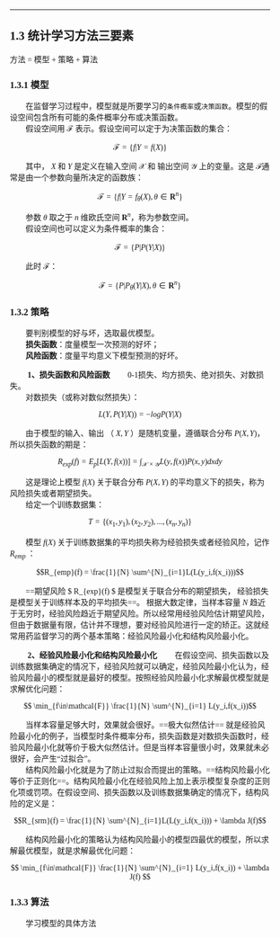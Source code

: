 <div style="padding:20px; font-family:微软雅黑">

<hr>

## 1.3 统计学习方法三要素 
方法 = 模型 + 策略 + 算法

### 1.3.1 模型  
&emsp;&emsp;在监督学习过程中，模型就是所要学习的`条件概率`或`决策函数`。模型的假设空间包含所有可能的条件概率分布或决策函数。  
&emsp;&emsp;假设空间用 $\mathcal{F}$ 表示。假设空间可以定于为决策函数的集合：
  
$$ \mathcal{F} = \{f|Y=f(X)\}$$

&emsp;&emsp;其中， $X$  和 $Y$ 是定义在输入空间 $\mathcal{X}$ 和 输出空间 $\mathcal{Y}$ 上的变量。这是 $\mathcal{F}$通常是由一个参数向量所决定的函数族：
  
$$ \mathcal{F} = \{f|Y=f_{\theta}(X), \theta \in \mathbf{R}^{n}\}$$

&emsp;&emsp;参数 $\theta$ 取之于 $n$ 维欧氏空间 $\mathbf{R}^{n}$，称为参数空间。  
&emsp;&emsp;假设空间也可以定义为条件概率的集合： 
  
$$ \mathcal{F} = \{P|P(Y|X)\}$$

&emsp;&emsp;此时 $\mathcal{F}$：
  
$$ \mathcal{F} = \{P|P_{\theta}(Y|X),\theta \in \mathbf{R}^{n} \}$$

### 1.3.2 策略
&emsp;&emsp;要判别模型的好与坏，选取最优模型。  
&emsp;&emsp;**损失函数**：度量模型一次预测的好坏；  
&emsp;&emsp;**风险函数**：度量平均意义下模型预测的好坏。  

&emsp;&emsp; **1、损失函数和风险函数** 
&emsp;&emsp;0-1损失、均方损失、绝对损失、对数损失。  
&emsp;&emsp;对数损失（或称对数似然损失）：
  
$$ L(Y,P(Y|X)) = -logP(Y|X)$$
  
&emsp;&emsp;由于模型的输入、输出 （ $X,Y$ ）是随机变量，遵循联合分布 $P(X,Y)$，所以损失函数的期是：
  
$$ R_{exp}(f) = E_{p}[L(Y,f(x))] = \int_{\mathcal{X} \times \mathcal{Y}}L(y,f(x))P(x,y)dxdy$$

&emsp;&emsp;这是理论上模型 $f(X)$ 关于联合分布 $P(X,Y)$ 的平均意义下的损失，称为风险损失或者期望损失。  
&emsp;&emsp;给定一个训练数据集：
  
$$ T=\{(x_1,y_1),(x_2,y_2),...,(x_n,y_n)\}$$

&emsp;&emsp;模型  $f(X)$ 关于训练数据集的平均损失称为经验损失或者经验风险，记作 $R_{emp}$ ：
  
$$R_{emp}(f) = \frac{1}{N} \sum^{N}_{i=1}L(L(y_i,f(x_i)))$$

&emsp;&emsp;==期望风险  $ R_{exp}(f) $ 是模型关于联合分布的期望损失， 经验损失是模型关于训练样本及的平均损失==。 根据大数定律，当样本容量 $N$ 趋近于无穷时，经验风险趋近于期望风险。所以经常用经验风险估计期望风险，但由于数据量有限，估计并不理想，要对经验风险进行一定的矫正。这就经常用药监督学习的两个基本策略：经验风险最小化和结构风险最小化。  

&emsp;&emsp; **2、经验风险最小化和结构风险最小化**
&emsp;&emsp;在假设空间、损失函数以及训练数据集确定的情况下，经验风险就可以确定，经验风险最小化认为，经验风险最小的模型就是最好的模型。按照经验风险最小化求解最优模型就是求解优化问题：
  
$$ \min_{f\in\mathcal{F}} \frac{1}{N} \sum^{N}_{i=1} L(y_i,f(x_i))$$

&emsp;&emsp;当样本容量足够大时，效果就会很好。==极大似然估计== 就是经验风险最小化的例子，当模型时条件概率分布，损失函数是对数损失函数时，经验风险最小化就等价于极大似然估计。但是当样本容量很小时，效果就未必很好，会产生“过拟合”。  
&emsp;&emsp;结构风险最小化就是为了防止过拟合而提出的策略。==结构风险最小化等价于正则化==。结构风险最小化在经验风险上加上表示模型复杂度的正则化项或罚项。在假设空间、损失函数以及训练数据集确定的情况下，结构风险的定义是：
  
$$R_{srm}(f) = \frac{1}{N} \sum^{N}_{i=1}L(L(y_i,f(x_i))) + \lambda J(f)$$

&emsp;&emsp;结构风险最小化的策略认为结构风险最小的模型四最优的模型，所以求解最优模型，就是求解最优化问题：
  
$$ \min_{f\in\mathcal{F}} \frac{1}{N} \sum^{N}_{i=1} L(y_i,f(x_i)) + \lambda J(f) $$

### 1.3.3 算法
&emsp;&emsp;学习模型的具体方法
&emsp;&emsp;
&emsp;&emsp;
&emsp;&emsp;
&emsp;&emsp;
&emsp;&emsp;
&emsp;&emsp;
